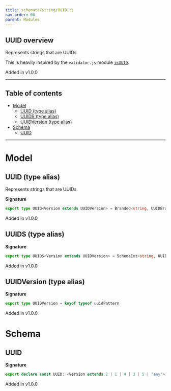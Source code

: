 ```yaml
---
title: schemata/string/UUID.ts
nav_order: 68
parent: Modules
---
```


## UUID overview

Represents strings that are UUIDs.

This is heavily inspired by the `validator.js` module
[`isUUID`](https://github.com/validatorjs/validator.js/blob/master/src/lib/isUUID.js).

Added in v1.0.0

---

<h2 class="text-delta">Table of contents</h2>

- [Model](#model)
  - [UUID (type alias)](#uuid-type-alias)
  - [UUIDS (type alias)](#uuids-type-alias)
  - [UUIDVersion (type alias)](#uuidversion-type-alias)
- [Schema](#schema)
  - [UUID](#uuid)

---

# Model

## UUID (type alias)

Represents strings that are UUIDs.

**Signature**

```ts
export type UUID<Version extends UUIDVersion> = Branded<string, UUIDBrand<Version>>
```

Added in v1.0.0

## UUIDS (type alias)

**Signature**

```ts
export type UUIDS<Version extends UUIDVersion> = SchemaExt<string, UUID<Version>>
```

Added in v1.0.0

## UUIDVersion (type alias)

**Signature**

```ts
export type UUIDVersion = keyof typeof uuidPattern
```

Added in v1.0.0

# Schema

## UUID

**Signature**

```ts
export declare const UUID: <Version extends 2 | 1 | 4 | 3 | 5 | 'any'>(version: Version) => UUIDS<Version>
```

Added in v1.0.0
